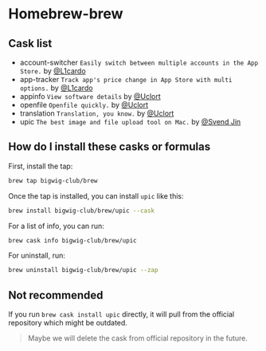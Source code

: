 # Homebrew-brew

## Cask list

- account-switcher `Easily switch between multiple accounts in the App Store.` by [@L1cardo](https://github.com/L1cardo)
- app-tracker `Track app's price change in App Store with multi options.` by [@L1cardo](https://github.com/L1cardo)
- appinfo `View software details` by [@Uclort](https://github.com/uclort)
- openfile `Openfile quickly.` by [@Uclort](https://github.com/uclort)
- translation `Translation, you know.` by [@Uclort](https://github.com/uclort)
- upic `The best image and file upload tool on Mac.` by [@Svend Jin](https://github.com/gee1k)

## How do I install these casks or formulas

First, install the tap:

```sh
brew tap bigwig-club/brew
```

Once the tap is installed, you can install `upic` like this:

```sh
brew install bigwig-club/brew/upic --cask
```

For a list of info, you can run:

```sh
brew cask info bigwig-club/brew/upic
```

For uninstall, run:

```sh
brew uninstall bigwig-club/brew/upic --zap
```

## Not recommended

If you run `brew cask install upic` directly, it will pull from the official repository which might be outdated.

> Maybe we will delete the cask from official repository in the future.
